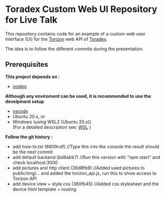 # Toradex Custom Web UI Repository for Live Talk

This repository contains code for an example of a custom web user interface (UI) for the [Torizon](https://www.torizon.io/) web API of [Toradex](https://www.toradex.com/).

The idea is to follow the different commits during the presentation.

## Prerequisites

**This project depends on :**

* [nodejs](https://nodejs.org/en)

**Although any enviroment can be used, it is recommended to use the develpment setup**

* [vscode](https://code.visualstudio.com/)
* Ubuntu 20.x, or
* Windows (using WSL2 (Ubuntu 20.x)) \
(For a detailed description see: [WSL](https://learn.microsoft.com/de-de/windows/wsl/setup/environment) )

**Follow the git history :**
* add how-to.txt (6809cdf)                  //Type this into the console the result should be the next commit 
* add default backend (bd8abb7)             //Run this version with "npm start" and check localhost:3000
* add pictures and http client (26d8fb9)    //Added used pictures to public/img/... and added the torizon_api.js, run this to show access to Torizon API
* add device view + style.css (360fb45)     //Added css stylesheet and the device html template + routing

